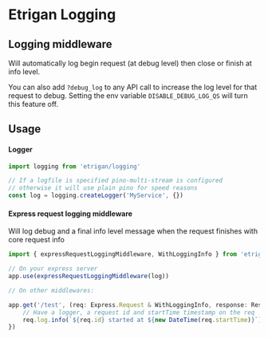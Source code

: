 # Etrigan Logging

## Logging middleware

Will automatically log begin request (at debug level) then close or finish at info level.

You can also add `?debug_log` to any API call to increase the log level for that request to debug. Setting the env variable `DISABLE_DEBUG_LOG_QS` will turn this feature off.

## Usage

#### Logger

```ts
import logging from 'etrigan/logging'

// If a logfile is specified pino-multi-stream is configured
// otherwise it will use plain pino for speed reasons
const log = logging.createLogger('MyService', {})
```

#### Express request logging middleware

Will log debug and a final info level message when the request finishes with core request info

```ts
import { expressRequestLoggingMiddleware, WithLoggingInfo } from 'etrigan/logging'

// On your express server
app.use(expressRequestLoggingMiddleware(log))

// On other middlewares:

app.get('/test', (req: Express.Request & WithLoggingInfo, response: Response) => {
    // Have a logger, a request id and startTime timestamp on the req
    req.log.info(`${req.id} started at ${new DateTime(req.startTime)}`)
})
```
